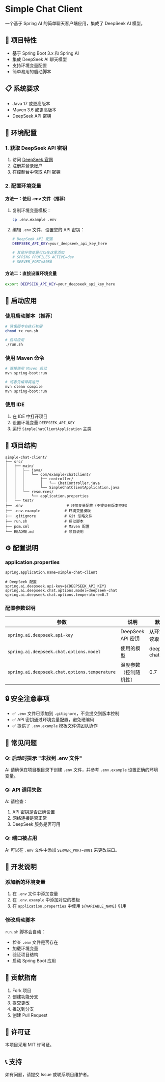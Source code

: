 # Simple Chat Client

一个基于 Spring AI 的简单聊天客户端应用，集成了 DeepSeek AI 模型。

## 🚀 项目特性

- 基于 Spring Boot 3.x 和 Spring AI
- 集成 DeepSeek AI 聊天模型
- 支持环境变量配置
- 简单易用的启动脚本

## 📋 系统要求

- Java 17 或更高版本
- Maven 3.6 或更高版本
- DeepSeek API 密钥

## 🔧 环境配置

### 1. 获取 DeepSeek API 密钥

1. 访问 [DeepSeek 官网](https://platform.deepseek.com/)
2. 注册并登录账户
3. 在控制台中获取 API 密钥

### 2. 配置环境变量

#### 方法一：使用 .env 文件（推荐）

1. 复制环境变量模板：
   ```bash
   cp .env.example .env
   ```

2. 编辑 `.env` 文件，设置您的 API 密钥：
   ```bash
   # DeepSeek API 配置
   DEEPSEEK_API_KEY=your_deepseek_api_key_here
   
   # 其他环境变量可以在这里添加
   # SPRING_PROFILES_ACTIVE=dev
   # SERVER_PORT=8080
   ```

#### 方法二：直接设置环境变量

```bash
export DEEPSEEK_API_KEY=your_deepseek_api_key_here
```

## 🚀 启动应用

### 使用启动脚本（推荐）

```bash
# 确保脚本有执行权限
chmod +x run.sh

# 启动应用
./run.sh
```

### 使用 Maven 命令

```bash
# 直接使用 Maven 启动
mvn spring-boot:run

# 或者先编译再运行
mvn clean compile
mvn spring-boot:run
```

### 使用 IDE

1. 在 IDE 中打开项目
2. 设置环境变量 `DEEPSEEK_API_KEY`
3. 运行 `SimpleChatClientApplication` 主类

## 📁 项目结构

```
simple-chat-client/
├── src/
│   ├── main/
│   │   ├── java/
│   │   │   └── com/example/chatclient/
│   │   │       ├── controller/
│   │   │       │   └── ChatController.java
│   │   │       └── SimpleChatClientApplication.java
│   │   └── resources/
│   │       └── application.properties
│   └── test/
├── .env                    # 环境变量配置（不提交到版本控制）
├── .env.example           # 环境变量模板
├── .gitignore             # Git 忽略文件
├── run.sh                 # 启动脚本
├── pom.xml                # Maven 配置
└── README.md              # 项目说明
```

## ⚙️ 配置说明

### application.properties

```properties
spring.application.name=simple-chat-client

# DeepSeek 配置
spring.ai.deepseek.api-key=${DEEPSEEK_API_KEY}
spring.ai.deepseek.chat.options.model=deepseek-chat
spring.ai.deepseek.chat.options.temperature=0.7
```

### 配置参数说明

| 参数 | 说明 | 默认值 |
|------|------|--------|
| `spring.ai.deepseek.api-key` | DeepSeek API 密钥 | 从环境变量读取 |
| `spring.ai.deepseek.chat.options.model` | 使用的模型 | deepseek-chat |
| `spring.ai.deepseek.chat.options.temperature` | 温度参数（控制随机性） | 0.7 |

## 🔒 安全注意事项

- ✅ `.env` 文件已添加到 `.gitignore`，不会提交到版本控制
- ✅ API 密钥通过环境变量配置，避免硬编码
- ✅ 提供了 `.env.example` 模板文件供团队协作

## 🐛 常见问题

### Q: 启动时提示 "未找到 .env 文件"
A: 请确保在项目根目录下创建 `.env` 文件，并参考 `.env.example` 设置正确的环境变量。

### Q: API 调用失败
A: 请检查：
1. API 密钥是否正确设置
2. 网络连接是否正常
3. DeepSeek 服务是否可用

### Q: 端口被占用
A: 可以在 `.env` 文件中添加 `SERVER_PORT=8081` 来更改端口。

## 📝 开发说明

### 添加新的环境变量

1. 在 `.env` 文件中添加变量
2. 在 `.env.example` 中添加对应的模板
3. 在 `application.properties` 中使用 `${VARIABLE_NAME}` 引用

### 修改启动脚本

`run.sh` 脚本会自动：
- 检查 `.env` 文件是否存在
- 加载环境变量
- 验证项目结构
- 启动 Spring Boot 应用

## 🤝 贡献指南

1. Fork 项目
2. 创建功能分支
3. 提交更改
4. 推送到分支
5. 创建 Pull Request

## 📄 许可证

本项目采用 MIT 许可证。

## 📞 支持

如有问题，请提交 Issue 或联系项目维护者。 